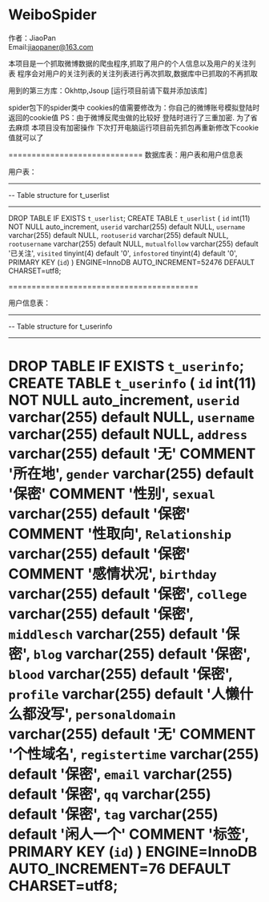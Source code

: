 # WeiboSpider

作者：JiaoPan  
Email:jiaopaner@163.com

本项目是一个抓取微博数据的爬虫程序,抓取了用户的个人信息以及用户的关注列表
程序会对用户的关注列表的关注列表进行再次抓取,数据库中已抓取的不再抓取

用到的第三方库：Okhttp,Jsoup   [运行项目前请下载并添加该库]

spider包下的spider类中  cookies的值需要修改为：你自己的微博账号模拟登陆时返回的cookie值
PS：由于微博反爬虫做的比较好  登陆时进行了三重加密. 
为了省去麻烦 本项目没有加密操作 下次打开电脑运行项目前先抓包再重新修改下cookie值就可以了


=============================
数据库表：用户表和用户信息表

用户表：
-- ----------------------------
-- Table structure for t_userlist
-- ----------------------------
DROP TABLE IF EXISTS `t_userlist`;
CREATE TABLE `t_userlist` (
  `id` int(11) NOT NULL auto_increment,
  `userid` varchar(255) default NULL,
  `username` varchar(255) default NULL,
  `rootuserid` varchar(255) default NULL,
  `rootusername` varchar(255) default NULL,
  `mutualfollow` varchar(255) default '已关注',
  `visited` tinyint(4) default '0',
  `infostored` tinyint(4) default '0',
  PRIMARY KEY  (`id`)
) ENGINE=InnoDB AUTO_INCREMENT=52476 DEFAULT CHARSET=utf8;


=========================================

用户信息表：

-- ----------------------------
-- Table structure for t_userinfo
-- ----------------------------
DROP TABLE IF EXISTS `t_userinfo`;
CREATE TABLE `t_userinfo` (
  `id` int(11) NOT NULL auto_increment,
  `userid` varchar(255) default NULL,
  `username` varchar(255) default NULL,
  `address` varchar(255) default '无' COMMENT '所在地',
  `gender` varchar(255) default '保密' COMMENT '性别',
  `sexual` varchar(255) default '保密' COMMENT '性取向',
  `Relationship` varchar(255) default '保密' COMMENT '感情状况',
  `birthday` varchar(255) default '保密',
  `college` varchar(255) default '保密',
  `middlesch` varchar(255) default '保密',
  `blog` varchar(255) default '保密',
  `blood` varchar(255) default '保密',
  `profile` varchar(255) default '人懒什么都没写',
  `personaldomain` varchar(255) default '无' COMMENT '个性域名',
  `registertime` varchar(255) default '保密',
  `email` varchar(255) default '保密',
  `qq` varchar(255) default '保密',
  `tag` varchar(255) default '闲人一个' COMMENT '标签',
  PRIMARY KEY  (`id`)
) ENGINE=InnoDB AUTO_INCREMENT=76 DEFAULT CHARSET=utf8;
 ========================================================================================


